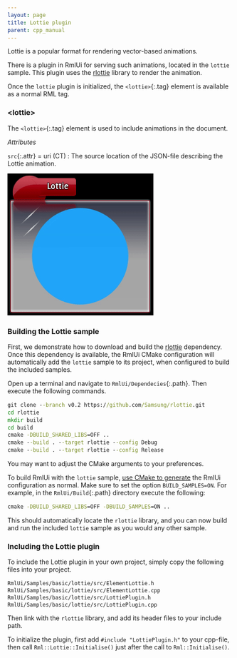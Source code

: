 ```yaml
---
layout: page
title: Lottie plugin
parent: cpp_manual
---
```


Lottie is a popular format for rendering vector-based animations.

There is a plugin in RmlUi for serving such animations, located in the `lottie` sample. This plugin uses the [rlottie](https://github.com/Samsung/rlottie) library to render the animation.

Once the `lottie` plugin is initialized, the `<lottie>`{:.tag} element is available as a normal RML tag.


### \<lottie\>

The `<lottie>`{:.tag} element is used to include animations in the document.

_Attributes_

`src`{:.attr} = uri (CT)
: The source location of the JSON-file describing the Lottie animation.

![Lottie sample](../../assets/gallery/lottie.gif)

### Building the Lottie sample

First, we demonstrate how to download and build the [rlottie](https://github.com/Samsung/rlottie) dependency. Once this dependency is available, the RmlUi CMake configuration will automatically add the `lottie` sample to its project, when configured to build the included samples.

Open up a terminal and navigate to `RmlUi/Dependecies`{:.path}. Then execute the following commands.

```cmd
git clone --branch v0.2 https://github.com/Samsung/rlottie.git
cd rlottie
mkdir build
cd build
cmake -DBUILD_SHARED_LIBS=OFF ..
cmake --build . --target rlottie --config Debug
cmake --build . --target rlottie --config Release
```

You may want to adjust the CMake arguments to your preferences.

To build RmlUi with the `lottie` sample, [use CMake to generate](building_with_cmake.html) the RmlUi configuration as normal. Make sure to set the option `BUILD_SAMPLES=ON`. For example, in the `RmlUi/Build`{:.path} directory execute the following:

```cmd
cmake -DBUILD_SHARED_LIBS=OFF -DBUILD_SAMPLES=ON ..
```

This should automatically locate the `rlottie` library, and you can now build and run the included `lottie` sample as you would any other sample.


### Including the Lottie plugin

To include the Lottie plugin in your own project, simply copy the following files into your project.

```
RmlUi/Samples/basic/lottie/src/ElementLottie.h
RmlUi/Samples/basic/lottie/src/ElementLottie.cpp
RmlUi/Samples/basic/lottie/src/LottiePlugin.h
RmlUi/Samples/basic/lottie/src/LottiePlugin.cpp
```

Then link with the `rlottie` library, and add its header files to your include path.

To initialize the plugin, first add `#include "LottiePlugin.h"` to your cpp-file, then call `Rml::Lottie::Initialise()` just after the call to `Rml::Initialise()`.
